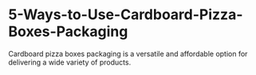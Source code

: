 # 5-Ways-to-Use-Cardboard-Pizza-Boxes-Packaging
 Cardboard pizza boxes packaging is a versatile and affordable option for delivering a wide variety of products.
